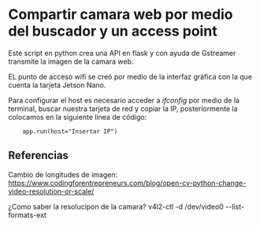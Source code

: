 # Compartir camara web por medio del buscador y un access point

Este script en python crea una API en flask y con ayuda de Gstreamer transmite la imagen de la camara web. 

EL punto de acceso wifi se creó por medio de la interfaz gráfica con la que cuenta la tarjeta Jetson Nano.

Para configurar el host es necesario acceder a *ifconfig* por medio de la terminal, buscar nuestra tarjeta de red y copiar la IP, posteriormente la colocamos en la siguiente linea de código:

        app.run(host="Insertar IP")

## Referencias

Cambio de longitudes de imagen:
https://www.codingforentrepreneurs.com/blog/open-cv-python-change-video-resolution-or-scale/

¿Como saber la resolucipon de la camara?
v4l2-ctl -d /dev/video0 --list-formats-ext

